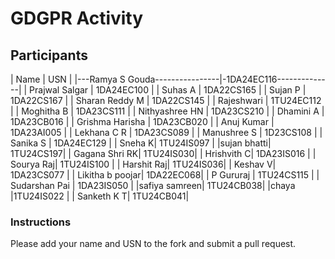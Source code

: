# GDGPR Activity

## Participants

| Name              | USN           |
|---Ramya S Gouda----------------|-1DA24EC116--------------|
| Prajwal Salgar    | 1DA24EC100    |
| Suhas A           | 1DA22CS165    |
| Sujan P           | 1DA22CS167    |
| Sharan Reddy M    | 1DA22CS145    |
| Rajeshwari        | 1TU24EC112    |
| Moghitha B        | 1DA23CS111    |
| Nithyashree HN    | 1DA23CS210    |
| Dhamini A         | 1DA23CB016    |
| Grishma Harisha   | 1DA23CB020    |
| Anuj Kumar        | 1DA23AI005    |
| Lekhana C R       | 1DA23CS089    |
| Manushree S       | 1D23CS108     |
| Sanika S          | 1DA24EC129    |
| Sneha K| 1TU24IS097 |
|sujan bhatti| 1TU24CS197|
| Gagana Shri RK| 1TU24IS030|
| Hrishvith C| 1DA23IS016 |
| Sourya Raj| 1TU24IS100 |
| Harshit Raj| 1TU24IS036|
| Keshav V| 1DA23CS077 |
| Likitha b poojar| 1DA22EC068|
|  P Gururaj | 1TU24CS115 |
| Sudarshan Pai | 1DA23IS050 |
|safiya samreen| 1TU24CB038|
|chaya |1TU24IS022 |
| Sanketh K T| 1TU24CB041|

### Instructions
Please add your name and USN to the fork and submit a pull request.
